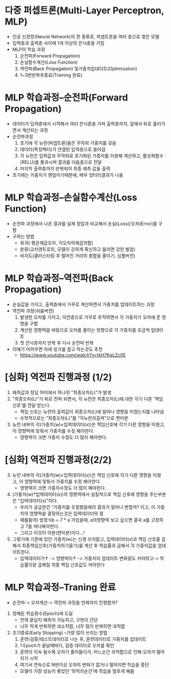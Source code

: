 # 다중 퍼셉트론(Multi-Layer Perceptron, MLP)
- 인공 신경망(Neural Network)의 한 종류로, 퍼셉트론을 여러 층으로 쌓은 모델
- 입력층과 출력층 사이에 1개 이상의 은닉충을 가짐
- MLP의 학습 과정
    1. 순전파(Forward Propagation)
    2. 손실함수계산(Loss Function)
    3. 역전파(Back Propagation) 및가중치업데이트(Optimization)
    4. 1~3번반복후종료(Training 완료)

# MLP 학습과정–순전파(Forward Propagation)
- 데이터가 입력층에서 시작해서 여러 은닉층을 거쳐 출력층까지, 앞에서 뒤로 흘러가면서 계산되는 과정
- 순전파과정
    1. 초기에 각 뉴런(퍼셉트론)들은 무작위 가중치를 갖음
    2. 데이터(특징벡터)가 연결된 입력층으로 들어감
    3. 각 뉴런은 입력값과 무작위로 초기화된 가중치를 이용해 계산하고,
        활성화함수(RELU)를 통과시켜 결과를 다음층으로 전달
    4. 마지막 출력층까지 반복되어 최종 예측 값을 출력
- 초기에는 가중치가 랜덤이기때문에, 매우 엉터리결과가 나옴

# MLP 학습과정–손실함수계산(Loss Function)
- 순전파 과정에서 나온 결과를 실제 정답과 비교해서 손실(Loss)/오차(Error)를 구함
- 구하는 방법
    - 회귀( 평균제곱오차, 각오차의제곱의합)
    - 분류(교차엔트로피, 모델이 강하게 확신하고 틀리면 강한 벌점)
    - 비지도(클러스터링 후 떨어진 거리의 총합을 줄이기, 심플버전)

# MLP 학습과정–역전파(Back Propagation)
- 손실값을 가지고, 출력층에서 거꾸로 계산하면서 가중치를 업데이트하는 과정
- 역전파 과정(쉬움버전)
    1. 발생한 오차를 가지고, 이전층으로 거꾸로 추적하면서
        각 가중치가 오차에 준 영향을 구함
    2. 계산된 영향력을 바탕으로 오차를 줄이는 방향으로
        각 가중치를 조금씩 업데이트
    3. 첫 은닉층까지 반복 후 다시 순전파 반복
- 이해가 어려우면 아래 링크를 참고 하는것도 추천
    - https://www.youtube.com/watch?v=tkH7KgLZc0E

# [심화] 역전파 진행과정 (1/2)
1. 예측값과 정답 차이에서 하나의 "최종오차(L)"가 발생
2. "최종오차(L)"가 뒤로 전파 되면서, 각 뉴런은 최종오차(L)에 대한 각기 다른 '책임신호'를 전달 받는다.
    - 책임 신호는 뉴런의 출력값이 최종오차(L)에 얼마나 영향을 미쳤는지를 나타냄
    - 수학적으로는 “최종오차(L)”를 “각뉴런의출력”으로 편미분
3. 뉴런 내부의 각(가중치(w)×입력데이터(x))은 책임신호에 각기 다른 영향을 미쳤고, 이 영향력에 맞춰서 가중치를 수정 해야한다.
    - 영향력이 크면 가중치 수정도 더 많이 해야한다.

# [심화] 역전파 진행과정(2/2)
3. 뉴런 내부의 각(가중치(w)×입력데이터(x))은 책임 신호에 각기 다른 영향을 미쳤고, 이 영향력에 맞춰서 가중치를 수정 해야한다.
    - 영향력이 크면 가중치수정도 더 많이 해야한다.
4. (가중치(w)*입력데이터(x))의 영향력에서 실질적으로 책임 신호에 영향을 주는부분은 "입력데이터(x)"이다.
    - 우리가 궁금한건 “가중치를 조절했을때의 결과가 얼마나 변할까? 이고, 이 가중치의 영향력을 결정하는것은 입력데이터의 몫
    - 예를들어) 방정식b = 7 * a 가있을때, a의영향력 보고 싶으면 결국 a를 고정하고 7을 쳐다봐야한다.
    - 그리고 이것이 미분(편미분)이다…!
5. 그렇기에 기존에 있던 가중치(w)는 신경 쓰지말고, 입력데이터(x)과 책임 신호를 곱해서 최종책임신호(가중치의기울기)를 계산 후 학습률과 곱해서 각 가중치값을 업데이트한다.
    - 입력데이터가↑ -> 영향력이↑ -> 가중치의 업데이트 변화량도 커야하고-> 학습률이랑 곱해질 최종 책임 신호값도 커야한다

# MLP 학습과정–Traning 완료
- 순전파-> 오차계산-> 역전파 과정을 언제까지 진행할까?
1. 정해둔 학습횟수(Epoch)에 도달
    - 언제 끝날지 예측이 가능하고, 구현이 간단
    - 너무 적게 반복하면 과소적합, 너무 많이 반복하면 과적합
2. 조기종료(Early Stopping) –가장 많이 쓰이는 방법
    1. 훈련/검증/테스트데이터로 나눈 후, 훈련데이터로 가중치를 업데이트
    2. 1 Epoch가 끝날때마다, 검증 데이터로 오차를 확인
    3. 훈련이 지속 될수록 오차가 줄어들다가, 어느순간 과적합으로 인해 오차가 떨어지기 시작
    4. 여기서 연속으로 N번이상 오차의 변화가 없거나 떨어지면 학습을 중단
    - 모델이 가장 성능이 좋았던 ‘최적의순간’에 학습을 멈추게 해줌